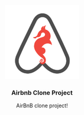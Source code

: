 <p align="center">
  <a href="" rel="noopener">
 <img width=200px height=200px src="https://github.com/Samaybyte/AirBnB_clone/blob/master/HBnB.png" alt="Project logo"></a>
</p>

<h3 align="center">Airbnb Clone Project</h3>

<div align="center">

AirBnB clone project!
